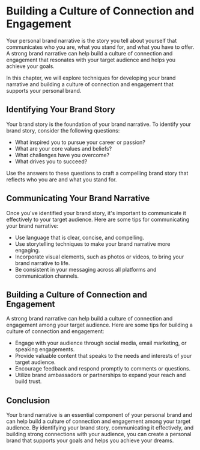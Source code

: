 Building a Culture of Connection and Engagement
===========================================================================================

Your personal brand narrative is the story you tell about yourself that communicates who you are, what you stand for, and what you have to offer. A strong brand narrative can help build a culture of connection and engagement that resonates with your target audience and helps you achieve your goals.

In this chapter, we will explore techniques for developing your brand narrative and building a culture of connection and engagement that supports your personal brand.

Identifying Your Brand Story
----------------------------

Your brand story is the foundation of your brand narrative. To identify your brand story, consider the following questions:

* What inspired you to pursue your career or passion?
* What are your core values and beliefs?
* What challenges have you overcome?
* What drives you to succeed?

Use the answers to these questions to craft a compelling brand story that reflects who you are and what you stand for.

Communicating Your Brand Narrative
----------------------------------

Once you've identified your brand story, it's important to communicate it effectively to your target audience. Here are some tips for communicating your brand narrative:

* Use language that is clear, concise, and compelling.
* Use storytelling techniques to make your brand narrative more engaging.
* Incorporate visual elements, such as photos or videos, to bring your brand narrative to life.
* Be consistent in your messaging across all platforms and communication channels.

Building a Culture of Connection and Engagement
-----------------------------------------------

A strong brand narrative can help build a culture of connection and engagement among your target audience. Here are some tips for building a culture of connection and engagement:

* Engage with your audience through social media, email marketing, or speaking engagements.
* Provide valuable content that speaks to the needs and interests of your target audience.
* Encourage feedback and respond promptly to comments or questions.
* Utilize brand ambassadors or partnerships to expand your reach and build trust.

Conclusion
----------

Your brand narrative is an essential component of your personal brand and can help build a culture of connection and engagement among your target audience. By identifying your brand story, communicating it effectively, and building strong connections with your audience, you can create a personal brand that supports your goals and helps you achieve your dreams.
